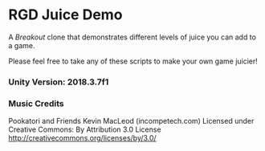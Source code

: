 # RGD Juice Demo

A _Breakout_ clone that demonstrates different levels of juice you can add to a game.

Please feel free to take any of these scripts to make your own game juicier!


### Unity Version: 2018.3.7f1

### Music Credits
Pookatori and Friends Kevin MacLeod (incompetech.com)
Licensed under Creative Commons: By Attribution 3.0 License
http://creativecommons.org/licenses/by/3.0/

